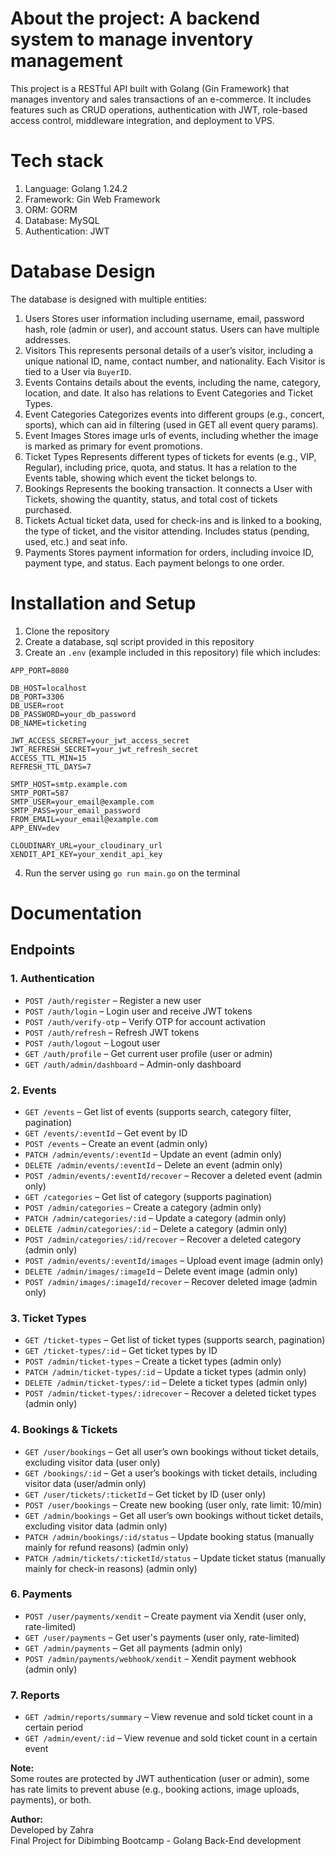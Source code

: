 # About the project: A backend system to manage inventory management
This project is a RESTful API built with Golang (Gin Framework) that manages inventory and sales transactions of an e-commerce.
It includes features such as CRUD operations, authentication with JWT, role-based access control, middleware integration, and deployment to VPS.

# Tech stack
1. Language: Golang 1.24.2
2. Framework: Gin Web Framework
3. ORM: GORM
4. Database: MySQL
5. Authentication: JWT

# Database Design
The database is designed with multiple entities:
1.  Users
    Stores user information including username, email, password hash,  role (admin or user), and account status. Users can have multiple addresses.
2.  Visitors
    This represents personal details of a user’s visitor, including a unique national ID, name, contact number, and nationality. Each Visitor is tied to a User via `BuyerID`.
3.  Events
    Contains details about the events, including the name, category, location, and date. It also has relations to Event Categories and Ticket Types.
4.  Event Categories
    Categorizes events into different groups (e.g., concert, sports), which can aid in filtering (used in GET all event query params).
5.  Event Images
    Stores image urls of events, including whether the image is marked as primary for event promotions.
6.  Ticket Types
    Represents different types of tickets for events (e.g., VIP, Regular), including price, quota, and status. It has a relation to the Events table, showing which event the ticket belongs to.
7.  Bookings
    Represents the booking transaction. It connects a User with Tickets, showing the quantity, status, and total cost of tickets purchased.
8.  Tickets
    Actual ticket data, used for check-ins and is linked to a booking, the type of ticket, and the visitor attending. Includes status (pending, used, etc.) and seat info.
9.  Payments
    Stores payment information for orders, including invoice ID, payment type, and status. Each payment belongs to one order.

# Installation and Setup

1. Clone the repository
2. Create a database, sql script provided in this repository
3. Create an `.env` (example included in this repository) file which includes:
```
APP_PORT=8080

DB_HOST=localhost
DB_PORT=3306
DB_USER=root
DB_PASSWORD=your_db_password
DB_NAME=ticketing

JWT_ACCESS_SECRET=your_jwt_access_secret
JWT_REFRESH_SECRET=your_jwt_refresh_secret
ACCESS_TTL_MIN=15
REFRESH_TTL_DAYS=7

SMTP_HOST=smtp.example.com
SMTP_PORT=587
SMTP_USER=your_email@example.com
SMTP_PASS=your_email_password
FROM_EMAIL=your_email@example.com
APP_ENV=dev

CLOUDINARY_URL=your_cloudinary_url
XENDIT_API_KEY=your_xendit_api_key
```

4. Run the server using `go run main.go` on the terminal

# Documentation
## Endpoints
### 1. Authentication
- `POST /auth/register` – Register a new user
- `POST /auth/login` – Login user and receive JWT tokens
- `POST /auth/verify-otp` – Verify OTP for account activation
- `POST /auth/refresh` – Refresh JWT tokens
- `POST /auth/logout` – Logout user
- `GET /auth/profile` – Get current user profile (user or admin)
- `GET /auth/admin/dashboard` – Admin-only dashboard

### 2. Events
- `GET /events` – Get list of events (supports search, category filter, pagination)
- `GET /events/:eventId` – Get event by ID
- `POST /events` – Create an event (admin only)
- `PATCH /admin/events/:eventId` – Update an event (admin only)
- `DELETE /admin/events/:eventId` – Delete an event (admin only)
- `POST /admin/events/:eventId/recover` – Recover a deleted event (admin only)
- `GET /categories` – Get list of category (supports pagination)
- `POST /admin/categories` – Create a category (admin only)
- `PATCH /admin/categories/:id` – Update a category (admin only)
- `DELETE /admin/categories/:id` – Delete a category (admin only)
- `POST /admin/categories/:id/recover` – Recover a deleted category (admin only)
- `POST /admin/events/:eventId/images` – Upload event image (admin only)
- `DELETE /admin/images/:imageId` – Delete event image (admin only)
- `POST /admin/images/:imageId/recover` – Recover deleted image (admin only)

### 3. Ticket Types
- `GET /ticket-types` – Get list of ticket types (supports search, pagination)
- `GET /ticket-types/:id` – Get ticket types by ID
- `POST /admin/ticket-types` – Create a ticket types (admin only)
- `PATCH /admin/ticket-types/:id` – Update a ticket types (admin only)
- `DELETE /admin/ticket-types/:id` – Delete a ticket types (admin only)
- `POST /admin/ticket-types/:idrecover` – Recover a deleted ticket types (admin only)

### 4. Bookings & Tickets
- `GET /user/bookings` – Get all user’s own bookings without ticket details, excluding visitor data (user only)
- `GET /bookings/:id` – Get a user’s bookings with ticket details, including visitor data (user/admin only)
- `GET /user/tickets/:ticketId` – Get ticket by ID (user only)
- `POST /user/bookings` – Create new booking (user only, rate limit: 10/min)
- `GET /admin/bookings` – Get all user’s own bookings without ticket details, excluding visitor data (admin only)
- `PATCH /admin/bookings/:id/status` – Update booking status (manually mainly for refund reasons) (admin only)
- `PATCH /admin/tickets/:ticketId/status` – Update ticket status (manually mainly for check-in reasons) (admin only)

### 6. Payments
- `POST /user/payments/xendit` – Create payment via Xendit (user only, rate-limited)
- `GET /user/payments` – Get user's payments (user only, rate-limited)
- `GET /admin/payments` – Get all payments (admin only)
- `POST /admin/payments/webhook/xendit` – Xendit payment webhook (admin only)

### 7. Reports
- `GET /admin/reports/summary` – View revenue and sold ticket count in a certain period
- `GET /admin/event/:id` – View revenue and sold ticket count in a certain event

**Note:**  
Some routes are protected by JWT authentication (user or admin), some has rate limits to prevent abuse (e.g., booking actions, image uploads, payments), or both.

**Author:**<br>
Developed by Zahra<br>
Final Project for Dibimbing Bootcamp - Golang Back-End development